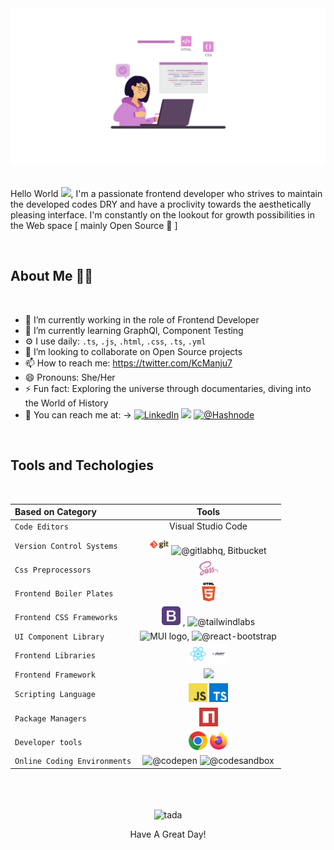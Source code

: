 <div align="center">
  <img src="./banner.svg"/>
</div>

<br/>

Hello World <img src = "https://raw.githubusercontent.com/MartinHeinz/MartinHeinz/master/wave.gif" width = 20px>, I'm a passionate frontend developer who strives to maintain the developed codes DRY and have a proclivity towards the aesthetically pleasing interface. I'm constantly on the lookout for growth possibilities in the Web space [ mainly Open Source 🫶 ]

<br/>

## About Me 👩‍🦰
<br/>

- 🔭 I’m currently working in the role of Frontend Developer
- 🌱 I’m currently learning GraphQl, Component Testing
- ⚙️ I use daily: `.ts`, `.js`, `.html`, `.css`, `.ts`, `.yml`
- 👯 I’m looking to collaborate on Open Source projects
- 📫 How to reach me: https://twitter.com/KcManju7
- 😄 Pronouns: She/Her
- ⚡ Fun fact: Exploring the universe through documentaries, diving into the World of History
- 💛 You can reach me at: -> <a  href="https://www.linkedin.com/in/swikriti-kc/" target="_blank"><img alt="LinkedIn" src="https://img.shields.io/badge/linkedin%20-%230077B5.svg?&style=for-the-badge&logo=linkedin&logoColor=white" /></a>
<a href="https://twitter.com/Swikriti_Kc7" target="_blank"><img src="https://img.shields.io/badge/twitter-%2300acee.svg?&style=for-the-badge&logo=twitter&logoColor=white&alt=twitter" /></a>
<a href='https://hashnode.com/@Swikrity' target="_blank"><img src="https://img.shields.io/badge/Hashnode-2962FF?style=for-the-badge&logo=hashnode&logoColor=white" alt="@Hashnode"></a>&nbsp;&nbsp;&nbsp;&nbsp;
</a>

<br/>

## Tools and Techologies

<br/>

| Based on Category | Tools  |
| :---         |     :---:      |
| `Code Editors` | Visual Studio Code     | 
| `Version Control Systems`    | <img src="https://raw.githubusercontent.com/github/explore/80688e429a7d4ef2fca1e82350fe8e3517d3494d/topics/git/git.png" width="30" height="30" alt="git logo"> <img src="https://avatars.githubusercontent.com/u/1086321?s=200&amp;v=4" width="30" height="30" alt="@gitlabhq">, Bitbucket |
| `Css Preprocessors` | <img src="https://raw.githubusercontent.com/github/explore/80688e429a7d4ef2fca1e82350fe8e3517d3494d/topics/sass/sass.png" width="30" height="30" alt="sass logo"> |
| `Frontend Boiler Plates` | <img src="https://raw.githubusercontent.com/github/explore/80688e429a7d4ef2fca1e82350fe8e3517d3494d/topics/html/html.png" width="30" height="30" alt="html5 logo"> |
| `Frontend CSS Frameworks` | <img src="https://raw.githubusercontent.com/github/explore/80688e429a7d4ef2fca1e82350fe8e3517d3494d/topics/bootstrap/bootstrap.png" width="30" height="30" alt="bootstrap logo"> , <img src="https://avatars.githubusercontent.com/u/67109815?s=200&amp;v=4" width="30" height="30" alt="@tailwindlabs"> |
| `UI Component Library` | <img width="30" src="https://avatars.githubusercontent.com/u/33663932?s=200&v=4" alt="MUI logo" style="max-width: 100%;" height="30">, <img src="https://avatars.githubusercontent.com/u/6853419?s=200&amp;v=4" width="30" height="30" alt="@react-bootstrap"> |
| `Frontend Libraries` | <img src="https://raw.githubusercontent.com/github/explore/80688e429a7d4ef2fca1e82350fe8e3517d3494d/topics/react/react.png" width="30" height="30" alt="react logo"> <img src="https://raw.githubusercontent.com/github/explore/80688e429a7d4ef2fca1e82350fe8e3517d3494d/topics/jquery/jquery.png" width="30" height="30" alt="jquery logo"> |
| `Frontend Framework` | <img src="https://camo.githubusercontent.com/f21f1fa29dfe5e1d0772b0efe2f43eca2f6dc14f2fede8d9cbef4a3a8210c91d/68747470733a2f2f6173736574732e76657263656c2e636f6d2f696d6167652f75706c6f61642f76313636323133303535392f6e6578746a732f49636f6e5f6c696768745f6261636b67726f756e642e706e67" height="30" style="visibility:visible;max-width:100%;"> |
| `Scripting Language` | <img src="https://raw.githubusercontent.com/github/explore/80688e429a7d4ef2fca1e82350fe8e3517d3494d/topics/javascript/javascript.png" width="30" height="30" alt="javascript logo"> <img src="https://raw.githubusercontent.com/github/explore/80688e429a7d4ef2fca1e82350fe8e3517d3494d/topics/typescript/typescript.png" width="30" height="30" class="d-block rounded-2 mr-3 flex-shrink-0" alt="typescript logo"> |
|`Package Managers` | <img src="https://raw.githubusercontent.com/github/explore/80688e429a7d4ef2fca1e82350fe8e3517d3494d/topics/npm/npm.png" width="30" height="30" alt="npm logo"> |
| `Developer tools` | <img src="https://raw.githubusercontent.com/github/explore/002d791bc68a86506b1bb7a3332bb6ba8e1d1891/topics/chrome/chrome.png" width="30" height="30" alt="chrome logo"> <img src="https://raw.githubusercontent.com/github/explore/728542e0d33f83720614f61923a9cb424264db23/topics/firefox/firefox.png" width="30" height="30" alt="firefox logo"> |
| `Online Coding Environments` |  <img src="https://avatars.githubusercontent.com/u/1545643?s=200&amp;v=4" width="30" height="30" alt="@codepen"> <img src="https://avatars.githubusercontent.com/u/32880324?s=200&amp;v=4" width="30" height="30" alt="@codesandbox"> 

<br/>

<br/>
<br/>
   
<div align="center">
  <img src="https://github.githubassets.com/images/icons/emoji/tada.png" alt="tada" class="width-full" width="70"/>
  <br/>
  
  <span>Have A Great Day! </span>
</div>
<!--
**swikritii/swikritii** is a ✨ _special_ ✨ repository because its `README.md` (this file) appears on your GitHub profile.

Here are some ideas to get you started:


-->
